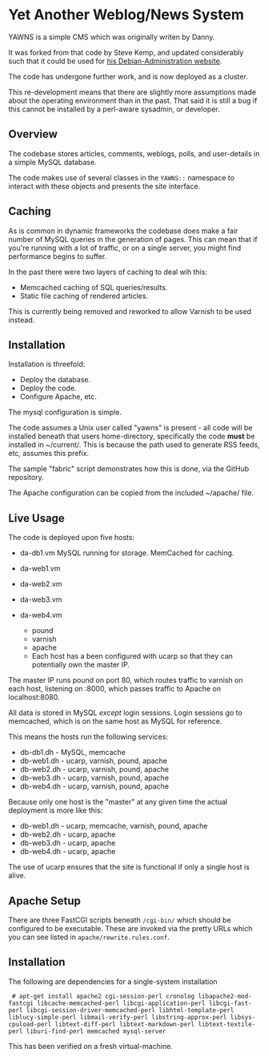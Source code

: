 
Yet Another Weblog/News System
==============================

YAWNS is a simple CMS which was originally writen by Danny.

It was forked from that code by Steve Kemp, and updated considerably
such that it could be used for [his Debian-Administration website](http://www.debian-administration.org/).

The code has undergone further work, and is now deployed as a cluster.

This re-development means that there are slightly more assumptions made
about the operating environment than in the past.  That said it is still
a bug if this cannot be installed by a perl-aware sysadmin, or developer.


Overview
--------

The codebase stores articles, comments, weblogs, polls, and user-details in
a simple MySQL database.

The code makes use of several classes in the `YAWNS::` namespace to interact
with these objects and presents the site interface.


Caching
-------

As is common in dynamic frameworks the codebase does make a fair number of
MySQL queries in the generation of pages.  This can mean that if you're running
with a lot of traffic, or on a single server, you might find performance begins
to suffer.

In the past there were two layers of caching to deal wih this:

* Memcached caching of SQL queries/results.
* Static file caching of rendered articles.

This is currently being removed and reworked to allow Varnish to be used instead.


Installation
------------

Installation is threefold:

* Deploy the database.
* Deploy the code.
* Configure Apache, etc.

The mysql configuration is simple.

The code assumes a Unix user called "yawns" is present - all code will be
installed beneath that users home-directory, specifically the code
**must** be installed in ~/current/.  This is because the path used to
generate RSS feeds, etc, assumes this prefix.

The sample "fabric" script demonstrates how this is done, via the GitHub
repository.

The Apache configuration can be copied from the included ~/apache/ file.



Live Usage
----------

The code is deployed upon five hosts:

* da-db1.vm
    MySQL running for storage.
    MemCached for caching.

* da-web1.vm
* da-web2.vm
* da-web3.vm
* da-web4.vm
    * pound
    * varnish
    * apache
    * Each host has a been configured with ucarp so that they can potentially own the master IP.

The master IP runs pound on port 80, which routes traffic to varnish on each host, listening on :8000, which passes traffic to Apache on localhost:8080.

All data is stored in MySQL *except* login sessions.  Login sessions go to memcached, which is on the same host as MySQL for reference.


This means the hosts run the following services:

* db-db1.dh - MySQL, memcache
* db-web1.dh - ucarp, varnish, pound, apache
* db-web2.dh - ucarp, varnish, pound, apache
* db-web3.dh - ucarp, varnish, pound, apache
* db-web4.dh - ucarp, varnish, pound, apache


Because only one host is the "master" at any given time the actual deployment is more like this:

* db-web1.dh - ucarp, memcache, varnish, pound, apache
* db-web2.dh - ucarp, apache
* db-web3.dh - ucarp, apache
* db-web4.dh - ucarp, apache

The use of ucarp ensures that the site is functional if only a single host is alive.


Apache Setup
------------

There are three FastCGI scripts beneath `/cgi-bin/` which should be configured to be
executable.  These are invoked via the pretty URLs which you can see listed in
`apache/rewrite.rules.conf`.


Installation
------------

The following are dependencies for a single-system installation

     # apt-get install apache2 cgi-session-perl cronolog libapache2-mod-fastcgi libcache-memcached-perl libcgi-application-perl libcgi-fast-perl libcgi-session-driver-memcached-perl libhtml-template-perl liblucy-simple-perl libmail-verify-perl libstring-approx-perl libsys-cpuload-perl libtext-diff-perl libtext-markdown-perl libtext-textile-perl liburi-find-perl memcached mysql-server

This has been verified on a fresh virtual-machine.
